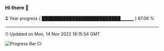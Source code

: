 ### Hi there 👋

⏳ Year progress { ██████████████████████████▁▁▁▁ } 87.06 %

---

⏰ Updated on Mon, 14 Nov 2022 18:15:54 GMT

![Progress Bar CI](https://github.com/liununu/liununu/workflows/Progress%20Bar%20CI/badge.svg)
